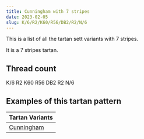 ```yaml
---
title: Cunningham with 7 stripes
date: 2023-02-05
slug: K/6/R2/K60/R56/DB2/R2/N/6
---
```

This is a list of all the tartan sett variants with 7 stripes.

It is a 7 stripes tartan.


## Thread count
K/6 R2 K60 R56 DB2 R2 N/6

## Examples of this tartan pattern

| Tartan Variants |
|---------------|
| [Cunningham](/variants/k/6/r2/k60/r56/db2/r2/n/6-db00004c-k000000-nd0d0d0-rc80000)||
